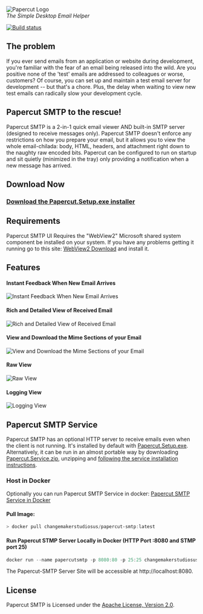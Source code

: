 ![Papercut Logo](https://raw.githubusercontent.com/ChangemakerStudios/Papercut/develop/graphics/PapercutLogo.png)<br>
*The Simple Desktop Email Helper*

[![Build status](https://ci.appveyor.com/api/projects/status/bs2asxoafdwbkcxa?svg=true)](https://ci.appveyor.com/project/Jaben/papercut-smtp)

## The problem
If you ever send emails from an application or website during development, you're familiar with the fear of an email being released into the wild. Are you positive none of the 'test' emails are addressed to colleagues or worse, customers? Of course, you can set up and maintain a test email server for development -- but that's a chore. Plus, the delay when waiting to view new test emails can radically slow your development cycle.

## Papercut SMTP to the rescue!
Papercut SMTP is a 2-in-1 quick email viewer AND built-in SMTP server (designed to receive messages only). Papercut SMTP doesn't enforce any restrictions on how you prepare your email, but it allows you to view the whole email-chilada: body, HTML, headers, and attachment right down to the naughty raw encoded bits. Papercut can be configured to run on startup and sit quietly (minimized in the tray) only providing a notification when a new message has arrived.

## Download Now
### [Download the Papercut.Setup.exe installer](https://github.com/ChangemakerStudios/Papercut-SMTP/releases)

## Requirements
Papercut SMTP UI Requires the "WebView2" Microsoft shared system component be installed on your system. If you have any problems getting it running go to this site: 
[WebView2 Download](https://developer.microsoft.com/en-us/microsoft-edge/webview2) and install it.

## Features
#### Instant Feedback When New Email Arrives
![Instant Feedback When New Email Arrives](https://changemakerstudios.us/content/images/2020/07/Papercut-2013.3-SS2.png)
#### Rich and Detailed View of Received Email
![Rich and Detailed View of Received Email](https://changemakerstudios.us/content/images/2020/07/Papercut-Main.png)
#### View and Download the Mime Sections of your Email
![View and Download the Mime Sections of your Email](https://changemakerstudios.us/content/images/2020/07/Papercut-Mime.png)
#### Raw View
![Raw View](https://changemakerstudios.us/content/images/2020/07/Papercut-Raw.png)
#### Logging View
![Logging View](https://changemakerstudios.us/content/images/2020/07/Papercut-Log.png)

## Papercut SMTP Service
Papercut SMTP has an optional HTTP server to receive emails even when the client is not running. It's installed by default with [Papercut.Setup.exe](https://github.com/ChangemakerStudios/Papercut/releases).
Alternatively, it can be run in an almost portable way by downloading [Papercut.Service.zip](https://github.com/ChangemakerStudios/Papercut/releases), unzipping and [following the service installation instructions](https://github.com/ChangemakerStudios/Papercut/tree/develop/src/Papercut.Service).

### Host in Docker

Optionally you can run Papercut SMTP Service in docker: [Papercut SMTP Service in Docker](https://hub.docker.com/r/changemakerstudiosus/papercut-smtp)

#### Pull Image:

```powershell
> docker pull changemakerstudiosus/papercut-smtp:latest
```

#### Run Papercut STMP Server Locally in Docker (HTTP Port :8080 and STMP port 25)
```powershell
docker run --name papercutsmtp -p 8080:80 -p 25:25 changemakerstudiosus/papercut-smtp:latest
```

The Papercut-SMTP Server Site will be accessible at http://localhost:8080.

## License
Papercut SMTP is Licensed under the [Apache License, Version 2.0](http://www.apache.org/licenses/LICENSE-2.0).
